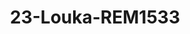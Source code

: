 ---
title: 23-Louka-REM1533
image: /v1543919832/viterbo/23-Louka-REM1533.jpg
brand: rembo-styling
layout: vestito
---